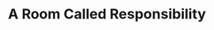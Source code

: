 ---
pid: LLG28
title: A Room Called Responsibility
location_transcription: wherever the building which is used is originally was
zipcode: '19144'
outside_phl: 
neighborhood: Germantown
age: '14'
age_range: 13-19
instagram: 
image_file_name: LLG_28.jpg
proposal_transcription: |-
  Normal, (ABANDONED), pre-existing building (Brick, Hopefully)

  Gets taken apart and made into a pile of parts

  People will be there with cement to affix the pieces

  TALL

  People can take a part and try to reassemble a new building or the old one

  once all the pieces have been used, it starts over
topic: Architecture,Neighborhoods,Philadelphia,Unity,Uplifting,Sustainability
topic_summary: 0, 0, 0, 0, 0, 0
type: Building,Interactive,Concrete,Archeological Site
keywords_other: restoration, recovery, collective effort, building together, brick,
  abandoned building
credit: Walden Green
image_labels: 
twitter: 
facebook: 
permalink: "/monuments/llg28/"
layout: item-page
---